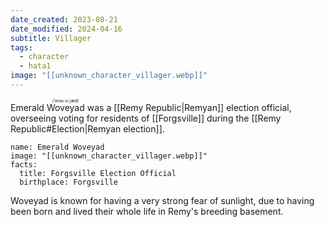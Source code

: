 ```yaml
---
date_created: 2023-08-21
date_modified: 2024-04-16
subtitle: Villager
tags:
  - character
  - hata1
image: "[[unknown_character_villager.webp]]"
---
```

Emerald <ruby>Woveyad<rt>/ˈwoʊ.vi.jæd/</rt></ruby> was a [[Remy Republic|Remyan]] election official, overseeing voting for residents of [[Forgsville]] during the [[Remy Republic#Election|Remyan election]].

```infobox-character
name: Emerald Woveyad
image: "[[unknown_character_villager.webp]]"
facts:
  title: Forgsville Election Official
  birthplace: Forgsville
```

Woveyad is known for having a very strong fear of sunlight, due to having been born and lived their whole life in Remy's breeding basement.